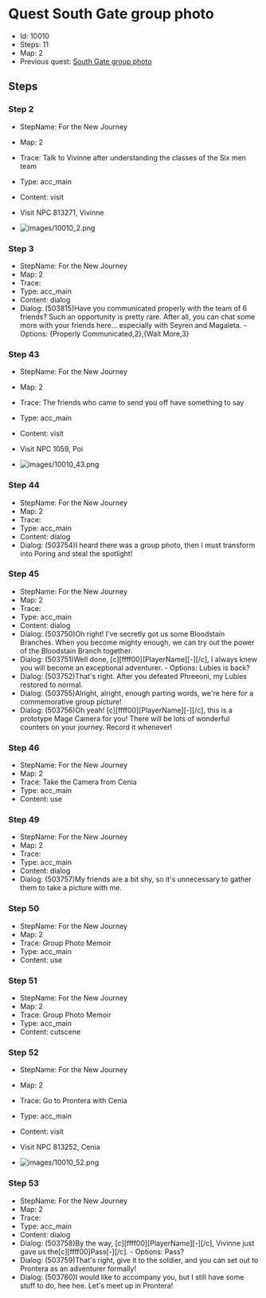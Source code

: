 # Quest South Gate group photo

- Id: 10010
- Steps: 11
- Map: 2
- Previous quest: [South Gate group photo](10011.md)

## Steps

### Step 2
- StepName:  For the New Journey
- Map:  2
- Trace:  Talk to Vivinne after understanding the classes of the Six men team
- Type:  acc_main
- Content:  visit
- Visit NPC 813271, Vivinne

- ![images/10010_2.png](images/10010_2.png)


### Step 3
- StepName:  For the New Journey
- Map:  2
- Trace:  
- Type:  acc_main
- Content:  dialog
- Dialog: (503815)Have you communicated properly with the team of 6 friends? Such an opportunity is pretty rare. After all, you can chat some more with your friends here... especially with Seyren and Magaleta. - Options: {Properly Communicated,2},{Wait More,3}


### Step 43
- StepName:  For the New Journey
- Map:  2
- Trace:  The friends who came to send you off have something to say
- Type:  acc_main
- Content:  visit
- Visit NPC 1059, Poi

- ![images/10010_43.png](images/10010_43.png)


### Step 44
- StepName:  For the New Journey
- Map:  2
- Trace:  
- Type:  acc_main
- Content:  dialog
- Dialog: (503754)I heard there was a group photo, then I must transform into Poring and steal the spotlight!


### Step 45
- StepName:  For the New Journey
- Map:  2
- Trace:  
- Type:  acc_main
- Content:  dialog
- Dialog: (503750)Oh right! I've secretly got us some Bloodstain Branches. When you become mighty enough, we can try out the power of the Bloodstain Branch together.
- Dialog: (503751)Well done, [c][ffff00][PlayerName][-][/c], I always knew you will become an exceptional adventurer. - Options: Lubies is back?
- Dialog: (503752)That's right. After you defeated Phreeoni, my Lubies restored to normal.
- Dialog: (503755)Alright, alright, enough parting words, we're here for a commemorative group picture!
- Dialog: (503756)Oh yeah! [c][ffff00][PlayerName][-][/c], this is a prototype Mage Camera for you! There will be lots of wonderful counters on your journey. Record it whenever!


### Step 46
- StepName:  For the New Journey
- Map:  2
- Trace:  Take the Camera from Cenia
- Type:  acc_main
- Content:  use


### Step 49
- StepName:  For the New Journey
- Map:  2
- Trace:  
- Type:  acc_main
- Content:  dialog
- Dialog: (503757)My friends are a bit shy, so it's unnecessary to gather them to take a picture with me.


### Step 50
- StepName:  For the New Journey
- Map:  2
- Trace:  Group Photo Memoir
- Type:  acc_main
- Content:  use


### Step 51
- StepName:  For the New Journey
- Map:  2
- Trace:  Group Photo Memoir
- Type:  acc_main
- Content:  cutscene


### Step 52
- StepName:  For the New Journey
- Map:  2
- Trace:  Go to Prontera with Cenia
- Type:  acc_main
- Content:  visit
- Visit NPC 813252, Cenia

- ![images/10010_52.png](images/10010_52.png)


### Step 53
- StepName:  For the New Journey
- Map:  2
- Trace:  
- Type:  acc_main
- Content:  dialog
- Dialog: (503758)By the way, [c][ffff00][PlayerName][-][/c], Vivinne just gave us the[c][ffff00]Pass[-][/c]. - Options: Pass?
- Dialog: (503759)That's right, give it to the soldier, and you can set out to Prontera as an adventurer formally!
- Dialog: (503760)I would like to accompany you, but I still have some stuff to do, hee hee. Let's meet up in Prontera!


